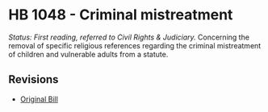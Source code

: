# HB 1048 - Criminal mistreatment
*Status: First reading, referred to Civil Rights & Judiciary.*
Concerning the removal of specific religious references regarding the criminal mistreatment of children and vulnerable adults from a statute.

## Revisions
* [Original Bill](1/)